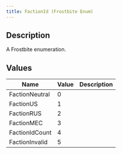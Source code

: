 ```yaml
---
title: FactionId (Frostbite Enum)
---
```

## Description

A Frostbite enumeration.

## Values

| Name           | Value | Description |
| -------------- | ----- | ----------- |
| FactionNeutral | 0     |             |
| FactionUS      | 1     |             |
| FactionRUS     | 2     |             |
| FactionMEC     | 3     |             |
| FactionIdCount | 4     |             |
| FactionInvalid | 5     |             |
